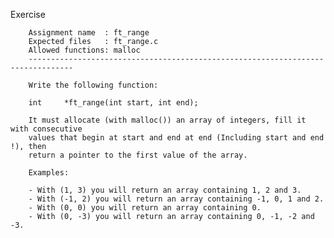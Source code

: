 Exercise

        Assignment name  : ft_range
        Expected files   : ft_range.c
        Allowed functions: malloc
        --------------------------------------------------------------------------------

        Write the following function:

        int     *ft_range(int start, int end);

        It must allocate (with malloc()) an array of integers, fill it with consecutive
        values that begin at start and end at end (Including start and end !), then
        return a pointer to the first value of the array.

        Examples:

        - With (1, 3) you will return an array containing 1, 2 and 3.
        - With (-1, 2) you will return an array containing -1, 0, 1 and 2.
        - With (0, 0) you will return an array containing 0.
        - With (0, -3) you will return an array containing 0, -1, -2 and -3.